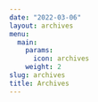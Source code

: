 ```yaml
---
date: "2022-03-06"
layout: archives
menu:
  main:
    params:
      icon: archives
    weight: 2
slug: archives
title: Archives
---
```

